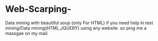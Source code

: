 # Web-Scarping-
Data mining with beautiful soup  (only For HTML)
if you need help in text mining/Data mining(HTML,JQUERY) using any website. so ping me a massgae on my mail. 
